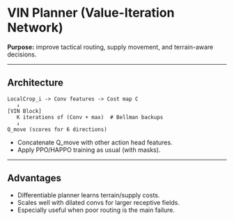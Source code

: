 # VIN Planner (Value-Iteration Network)

**Purpose:** improve tactical routing, supply movement, and terrain-aware decisions.

---

## Architecture

```
LocalCrop_i -> Conv features -> Cost map C
   ↓
[VIN Block]
   K iterations of (Conv + max)  # Bellman backups
   ↓
Q_move (scores for 6 directions)
```

- Concatenate Q_move with other action head features.
- Apply PPO/HAPPO training as usual (with masks).

---

## Advantages
- Differentiable planner learns terrain/supply costs.  
- Scales well with dilated convs for larger receptive fields.  
- Especially useful when poor routing is the main failure.
